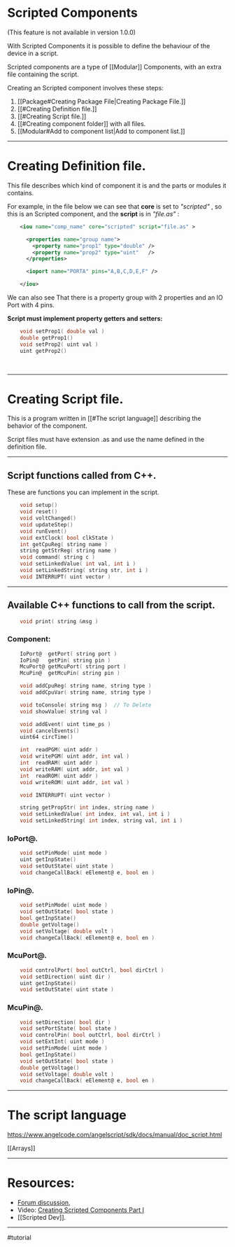# Scripted Components
(This feature is not available in version 1.0.0)

With Scripted Components it is possible to define the behaviour of the device in a script.

Scripted components are a type of [[Modular]] Components, with an extra file containing the script.

Creating an Scripted component involves these steps:

1. [[Package#Creating Package File|Creating Package File.]]
2. [[#Creating Definition file.]]
3. [[#Creating Script file.]]
4. [[#Creating component folder]] with all files.
5. [[Modular#Add to component list|Add to component list.]]

---

# Creating Definition file.

This file describes which kind of component it is and the  parts or modules it contains.

For example, in the file below we can see that **core**  is set to *"scripted"* , so this is an Scripted  component, and the **script** is in *"file.as"* :

```xml
    <iou name="comp_name" core="scripted" script="file.as" >

      <properties name="group name">
        <property name="prop1" type="double" />
        <property name="prop2" type="uint"   />
      </properties>

      <ioport name="PORTA" pins="A,B,C,D,E,F" />

    </iou>
```

We can also see That there is a property group with 2 properties and an IO Port with 4 pins.

**Script must implement property getters and setters:**

```c
    void setProp1( double val )
    double getProp1()
    void setProp2( uint val )
    uint getProp2()
```
<br>

---

# Creating Script file.

This is a program written in [[#The script language]] describing the behavior of the component.

Script files must have extension .as and use the name defined in the definition file.

---

## Script functions called from C++.

These are functions you can implement in the script.

```c
    void setup()
    void reset()
    void voltChanged()
    void updateStep()
    void runEvent()
    void extClock( bool clkState )
    int getCpuReg( string name )
    string getStrReg( string name )
    void command( string c )
    void setLinkedValue( int val, int i )
    void setLinkedString( string str, int i )
    void INTERRUPT( uint vector )
```

---

## Available C++ functions to call from the script.

```c
    void print( string &msg )
```

### Component:

```c
    IoPort@  getPort( string port )
    IoPin@   getPin( string pin )
    McuPort@ getMcuPort( string port )
    McuPin@  getMcuPin( string pin )

    void addCpuReg( string name, string type )
    void addCpuVar( string name, string type )

    void toConsole( string msg )  // To Delete
    void showValue( string val )

    void addEvent( uint time_ps )
    void cancelEvents()
    uint64 circTime()

    int  readPGM( uint addr )
    void writePGM( uint addr, int val )
    int  readRAM( uint addr )
    void writeRAM( uint addr, int val )
    int  readROM( uint addr )
    void writeROM( uint addr, int val )

    void INTERRUPT( uint vector )

    string getPropStr( int index, string name )
    void setLinkedValue( int index, int val, int i )
    void setLinkedString( int index, string val, int i )
```

### IoPort@.

```c
    void setPinMode( uint mode )
    uint getInpState()
    void setOutState( uint state )
    void changeCallBack( eElement@ e, bool en )
```

### IoPin@.

```c
    void setPinMode( uint mode )
    void setOutState( bool state )
    bool getInpState()
    double getVoltage()
    void setVoltage( double volt )
    void changeCallBack( eElement@ e, bool en )
```

### McuPort@.

```c
    void controlPort( bool outCtrl, bool dirCtrl )
    void setDirection( uint dir )
    uint getInpState()
    void setOutState( uint state )
```

### McuPin@.

```c
    void setDirection( bool dir )
    void setPortState( bool state )
    void controlPin( bool outCtrl, bool dirCtrl )
    void setExtInt( uint mode )
    void setPinMode( uint mode )
    bool getInpState()
    void setOutState( bool state )
    double getVoltage()
    void setVoltage( double volt )
    void changeCallBack( eElement@ e, bool en )
```

---
# The script language

https://www.angelcode.com/angelscript/sdk/docs/manual/doc_script.html

[[Arrays]]


---

# Resources:

- [Forum discussion,](https://simulide.forumotion.com/t990-scripted-components)
- Video: [Creating Scripted Components Part I](https://youtu.be/vJLfuVwbvGE)
- [[Scripted Dev]].

---

#tutorial